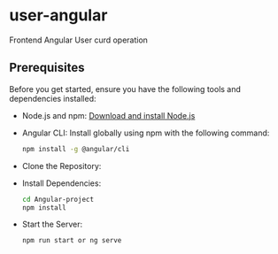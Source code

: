 # user-angular
Frontend Angular User curd operation 

## Prerequisites

Before you get started, ensure you have the following tools and dependencies installed:

- Node.js and npm: [Download and install Node.js](https://nodejs.org/)
- Angular CLI: Install globally using npm with the following command:
  ```bash
  npm install -g @angular/cli

- Clone the Repository:

- Install Dependencies:
   ```bash
  cd Angular-project
  npm install

- Start the Server:
   ```bash
   npm run start or ng serve

